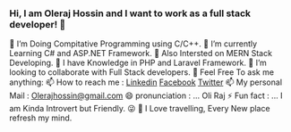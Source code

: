 ### Hi, I am Oleraj Hossin and I want to work as a full stack developer! 👋

👀 I’m Doing Compitative Programming using C/C++. 
💞️ I’m currently Learning C# and ASP.NET Framework. 
🌱 Also Intersted on MERN Stack Developing. 
💬 I have Knowledge in PHP and Laravel Framework. 
👯 I’m looking to collaborate with Full Stack developers. 
💬 Feel Free To ask me anything: 
📫 How to reach me  : [Linkedin](https://www.linkedin.com/in/oleraj-hossin-2b8b5a19a) [Facebook](https://www.facebook.com/oleraj.hossin) [Twitter](https://twitter.com/Mondol_OZ)
📫 My personal Mail : Olerajhossin@gmail.com
😄 pronunciation    : ... Oli Raj
⚡ Fun fact         : ... I am Kinda Introvert but Friendly. 😜
🔭 I Love travelling, Every New place refresh my mind.


<!---
Oleraj09/Oleraj09 is a ✨ special ✨ repository because its `README.md` (this file) appears on your GitHub profile.
You can click the Preview link to take a look at your changes.
--->
